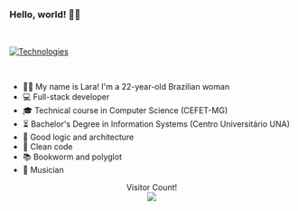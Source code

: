 
### Hello, world! 👋🏻

<br>
<p align="center">

[![Technologies](https://skillicons.dev/icons?i=go,php,javascript,html,css,jquery,bootstrap,java,python,cs,c,cpp,typescript,dart,laravel,vue,react,angular,flutter,nodejs,mysql,mongodb,sqlite,linux,git,docker,bash,npm,vscode,eclipse,idea,androidstudio,stackoverflow,notion,figma,blender,latex,regex&perline=19)](https://skillicons.dev)

</p>
<br>

- 👧🏼 My name is Lara! I'm a 22-year-old Brazilian woman
- 💻 Full-stack developer
- 🎓 Technical course in Computer Science (CEFET-MG)
- ⏳ Bachelor's Degree in Information Systems (Centro Universitário UNA)
- 🧠 Good logic and architecture
- 🧽 Clean code
- 📚 Bookworm and polyglot
- 🎹 Musician

<p align="center">
  Visitor Count!<br>
  <img src="https://profile-counter.glitch.me/LaraAyrolla/count.svg" />
</p>
